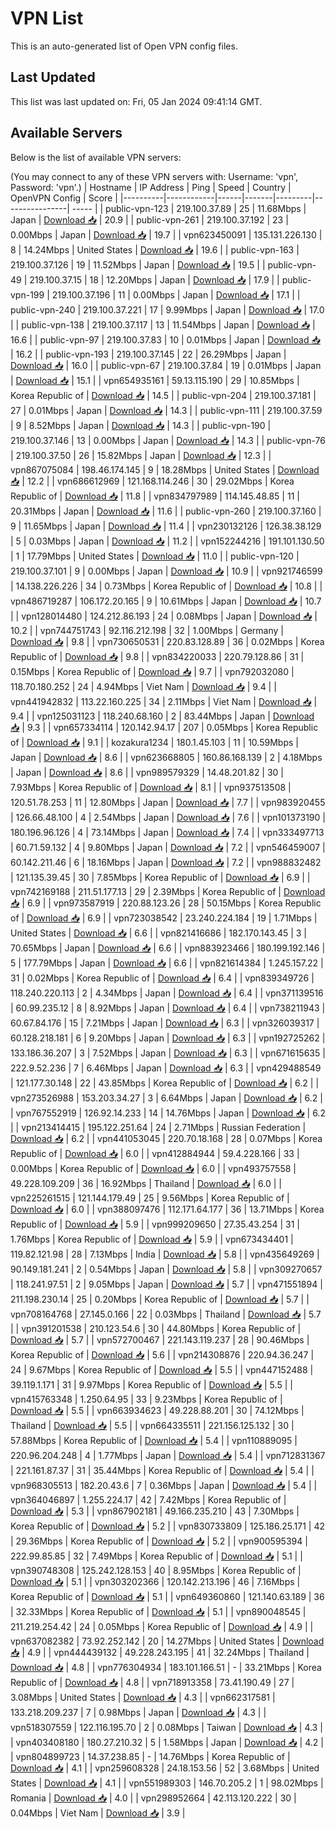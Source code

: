 # VPN List

This is an auto-generated list of Open VPN config files.

## Last Updated

This list was last updated on: Fri, 05 Jan 2024 09:41:14 GMT.

## Available Servers

Below is the list of available VPN servers:

(You may connect to any of these VPN servers with: Username: 'vpn', Password: 'vpn'.)
| Hostname | IP Address | Ping | Speed | Country | OpenVPN Config | Score |
|----------|------------|------|-------|---------|----------------| ----- |
| public-vpn-123 | 219.100.37.89 | 25 | 11.68Mbps | Japan | [Download 📥](./configs/server_0_JP.ovpn) | 20.9 |
| public-vpn-261 | 219.100.37.192 | 23 | 0.00Mbps | Japan | [Download 📥](./configs/server_1_JP.ovpn) | 19.7 |
| vpn623450091 | 135.131.226.130 | 8 | 14.24Mbps | United States | [Download 📥](./configs/server_2_US.ovpn) | 19.6 |
| public-vpn-163 | 219.100.37.126 | 19 | 11.52Mbps | Japan | [Download 📥](./configs/server_3_JP.ovpn) | 19.5 |
| public-vpn-49 | 219.100.37.15 | 18 | 12.20Mbps | Japan | [Download 📥](./configs/server_4_JP.ovpn) | 17.9 |
| public-vpn-199 | 219.100.37.196 | 11 | 0.00Mbps | Japan | [Download 📥](./configs/server_5_JP.ovpn) | 17.1 |
| public-vpn-240 | 219.100.37.221 | 17 | 9.99Mbps | Japan | [Download 📥](./configs/server_6_JP.ovpn) | 17.0 |
| public-vpn-138 | 219.100.37.117 | 13 | 11.54Mbps | Japan | [Download 📥](./configs/server_7_JP.ovpn) | 16.6 |
| public-vpn-97 | 219.100.37.83 | 10 | 0.01Mbps | Japan | [Download 📥](./configs/server_8_JP.ovpn) | 16.2 |
| public-vpn-193 | 219.100.37.145 | 22 | 26.29Mbps | Japan | [Download 📥](./configs/server_9_JP.ovpn) | 16.0 |
| public-vpn-67 | 219.100.37.84 | 19 | 0.01Mbps | Japan | [Download 📥](./configs/server_10_JP.ovpn) | 15.1 |
| vpn654935161 | 59.13.115.190 | 29 | 10.85Mbps | Korea Republic of | [Download 📥](./configs/server_11_KR.ovpn) | 14.5 |
| public-vpn-204 | 219.100.37.181 | 27 | 0.01Mbps | Japan | [Download 📥](./configs/server_12_JP.ovpn) | 14.3 |
| public-vpn-111 | 219.100.37.59 | 9 | 8.52Mbps | Japan | [Download 📥](./configs/server_13_JP.ovpn) | 14.3 |
| public-vpn-190 | 219.100.37.146 | 13 | 0.00Mbps | Japan | [Download 📥](./configs/server_14_JP.ovpn) | 14.3 |
| public-vpn-76 | 219.100.37.50 | 26 | 15.82Mbps | Japan | [Download 📥](./configs/server_15_JP.ovpn) | 12.3 |
| vpn867075084 | 198.46.174.145 | 9 | 18.28Mbps | United States | [Download 📥](./configs/server_16_US.ovpn) | 12.2 |
| vpn686612969 | 121.168.114.246 | 30 | 29.02Mbps | Korea Republic of | [Download 📥](./configs/server_17_KR.ovpn) | 11.8 |
| vpn834797989 | 114.145.48.85 | 11 | 20.31Mbps | Japan | [Download 📥](./configs/server_18_JP.ovpn) | 11.6 |
| public-vpn-260 | 219.100.37.160 | 9 | 11.65Mbps | Japan | [Download 📥](./configs/server_19_JP.ovpn) | 11.4 |
| vpn230132126 | 126.38.38.129 | 5 | 0.03Mbps | Japan | [Download 📥](./configs/server_20_JP.ovpn) | 11.2 |
| vpn152244216 | 191.101.130.50 | 1 | 17.79Mbps | United States | [Download 📥](./configs/server_21_US.ovpn) | 11.0 |
| public-vpn-120 | 219.100.37.101 | 9 | 0.00Mbps | Japan | [Download 📥](./configs/server_22_JP.ovpn) | 10.9 |
| vpn921746599 | 14.138.226.226 | 34 | 0.73Mbps | Korea Republic of | [Download 📥](./configs/server_23_KR.ovpn) | 10.8 |
| vpn486719287 | 106.172.20.165 | 9 | 10.61Mbps | Japan | [Download 📥](./configs/server_24_JP.ovpn) | 10.7 |
| vpn128014480 | 124.212.86.193 | 24 | 0.08Mbps | Japan | [Download 📥](./configs/server_25_JP.ovpn) | 10.2 |
| vpn744751743 | 92.116.212.198 | 32 | 1.00Mbps | Germany | [Download 📥](./configs/server_26_DE.ovpn) | 9.8 |
| vpn730650531 | 220.83.128.89 | 36 | 0.02Mbps | Korea Republic of | [Download 📥](./configs/server_27_KR.ovpn) | 9.8 |
| vpn834220033 | 220.79.128.86 | 31 | 0.15Mbps | Korea Republic of | [Download 📥](./configs/server_28_KR.ovpn) | 9.7 |
| vpn792032080 | 118.70.180.252 | 24 | 4.94Mbps | Viet Nam | [Download 📥](./configs/server_29_VN.ovpn) | 9.4 |
| vpn441942832 | 113.22.160.225 | 34 | 2.11Mbps | Viet Nam | [Download 📥](./configs/server_30_VN.ovpn) | 9.4 |
| vpn125031123 | 118.240.68.160 | 2 | 83.44Mbps | Japan | [Download 📥](./configs/server_31_JP.ovpn) | 9.3 |
| vpn657334114 | 120.142.94.17 | 207 | 0.05Mbps | Korea Republic of | [Download 📥](./configs/server_32_KR.ovpn) | 9.1 |
| kozakura1234 | 180.1.45.103 | 11 | 10.59Mbps | Japan | [Download 📥](./configs/server_33_JP.ovpn) | 8.6 |
| vpn623668805 | 160.86.168.139 | 2 | 4.18Mbps | Japan | [Download 📥](./configs/server_34_JP.ovpn) | 8.6 |
| vpn989579329 | 14.48.201.82 | 30 | 7.93Mbps | Korea Republic of | [Download 📥](./configs/server_35_KR.ovpn) | 8.1 |
| vpn937513508 | 120.51.78.253 | 11 | 12.80Mbps | Japan | [Download 📥](./configs/server_36_JP.ovpn) | 7.7 |
| vpn983920455 | 126.66.48.100 | 4 | 2.54Mbps | Japan | [Download 📥](./configs/server_37_JP.ovpn) | 7.6 |
| vpn101373190 | 180.196.96.126 | 4 | 73.14Mbps | Japan | [Download 📥](./configs/server_38_JP.ovpn) | 7.4 |
| vpn333497713 | 60.71.59.132 | 4 | 9.80Mbps | Japan | [Download 📥](./configs/server_39_JP.ovpn) | 7.2 |
| vpn546459007 | 60.142.211.46 | 6 | 18.16Mbps | Japan | [Download 📥](./configs/server_40_JP.ovpn) | 7.2 |
| vpn988832482 | 121.135.39.45 | 30 | 7.85Mbps | Korea Republic of | [Download 📥](./configs/server_41_KR.ovpn) | 6.9 |
| vpn742169188 | 211.51.177.13 | 29 | 2.39Mbps | Korea Republic of | [Download 📥](./configs/server_42_KR.ovpn) | 6.9 |
| vpn973587919 | 220.88.123.26 | 28 | 50.15Mbps | Korea Republic of | [Download 📥](./configs/server_43_KR.ovpn) | 6.9 |
| vpn723038542 | 23.240.224.184 | 19 | 1.71Mbps | United States | [Download 📥](./configs/server_44_US.ovpn) | 6.6 |
| vpn821416686 | 182.170.143.45 | 3 | 70.65Mbps | Japan | [Download 📥](./configs/server_45_JP.ovpn) | 6.6 |
| vpn883923466 | 180.199.192.146 | 5 | 177.79Mbps | Japan | [Download 📥](./configs/server_46_JP.ovpn) | 6.6 |
| vpn821614384 | 1.245.157.22 | 31 | 0.02Mbps | Korea Republic of | [Download 📥](./configs/server_47_KR.ovpn) | 6.4 |
| vpn839349726 | 118.240.220.113 | 2 | 4.34Mbps | Japan | [Download 📥](./configs/server_48_JP.ovpn) | 6.4 |
| vpn371139516 | 60.99.235.12 | 8 | 8.92Mbps | Japan | [Download 📥](./configs/server_49_JP.ovpn) | 6.4 |
| vpn738211943 | 60.67.84.176 | 15 | 7.21Mbps | Japan | [Download 📥](./configs/server_50_JP.ovpn) | 6.3 |
| vpn326039317 | 60.128.218.181 | 6 | 9.20Mbps | Japan | [Download 📥](./configs/server_51_JP.ovpn) | 6.3 |
| vpn192725262 | 133.186.36.207 | 3 | 7.52Mbps | Japan | [Download 📥](./configs/server_52_JP.ovpn) | 6.3 |
| vpn671615635 | 222.9.52.236 | 7 | 6.46Mbps | Japan | [Download 📥](./configs/server_53_JP.ovpn) | 6.3 |
| vpn429488549 | 121.177.30.148 | 22 | 43.85Mbps | Korea Republic of | [Download 📥](./configs/server_54_KR.ovpn) | 6.2 |
| vpn273526988 | 153.203.34.27 | 3 | 6.64Mbps | Japan | [Download 📥](./configs/server_55_JP.ovpn) | 6.2 |
| vpn767552919 | 126.92.14.233 | 14 | 14.76Mbps | Japan | [Download 📥](./configs/server_56_JP.ovpn) | 6.2 |
| vpn213414415 | 195.122.251.64 | 24 | 2.71Mbps | Russian Federation | [Download 📥](./configs/server_57_RU.ovpn) | 6.2 |
| vpn441053045 | 220.70.18.168 | 28 | 0.07Mbps | Korea Republic of | [Download 📥](./configs/server_58_KR.ovpn) | 6.0 |
| vpn412884944 | 59.4.228.166 | 33 | 0.00Mbps | Korea Republic of | [Download 📥](./configs/server_59_KR.ovpn) | 6.0 |
| vpn493757558 | 49.228.109.209 | 36 | 16.92Mbps | Thailand | [Download 📥](./configs/server_60_TH.ovpn) | 6.0 |
| vpn225261515 | 121.144.179.49 | 25 | 9.56Mbps | Korea Republic of | [Download 📥](./configs/server_61_KR.ovpn) | 6.0 |
| vpn388097476 | 112.171.64.177 | 36 | 13.71Mbps | Korea Republic of | [Download 📥](./configs/server_62_KR.ovpn) | 5.9 |
| vpn999209650 | 27.35.43.254 | 31 | 1.76Mbps | Korea Republic of | [Download 📥](./configs/server_63_KR.ovpn) | 5.9 |
| vpn673434401 | 119.82.121.98 | 28 | 7.13Mbps | India | [Download 📥](./configs/server_64_IN.ovpn) | 5.8 |
| vpn435649269 | 90.149.181.241 | 2 | 0.54Mbps | Japan | [Download 📥](./configs/server_65_JP.ovpn) | 5.8 |
| vpn309270657 | 118.241.97.51 | 2 | 9.05Mbps | Japan | [Download 📥](./configs/server_66_JP.ovpn) | 5.7 |
| vpn471551894 | 211.198.230.14 | 25 | 0.20Mbps | Korea Republic of | [Download 📥](./configs/server_67_KR.ovpn) | 5.7 |
| vpn708164768 | 27.145.0.166 | 22 | 0.03Mbps | Thailand | [Download 📥](./configs/server_68_TH.ovpn) | 5.7 |
| vpn391201538 | 210.123.54.6 | 30 | 44.80Mbps | Korea Republic of | [Download 📥](./configs/server_69_KR.ovpn) | 5.7 |
| vpn572700467 | 221.143.119.237 | 28 | 90.46Mbps | Korea Republic of | [Download 📥](./configs/server_70_KR.ovpn) | 5.6 |
| vpn214308876 | 220.94.36.247 | 24 | 9.67Mbps | Korea Republic of | [Download 📥](./configs/server_71_KR.ovpn) | 5.5 |
| vpn447152488 | 39.119.1.171 | 31 | 9.97Mbps | Korea Republic of | [Download 📥](./configs/server_72_KR.ovpn) | 5.5 |
| vpn415763348 | 1.250.64.95 | 33 | 9.23Mbps | Korea Republic of | [Download 📥](./configs/server_73_KR.ovpn) | 5.5 |
| vpn663934623 | 49.228.88.201 | 30 | 74.12Mbps | Thailand | [Download 📥](./configs/server_74_TH.ovpn) | 5.5 |
| vpn664335511 | 221.156.125.132 | 30 | 57.88Mbps | Korea Republic of | [Download 📥](./configs/server_75_KR.ovpn) | 5.4 |
| vpn110889095 | 220.96.204.248 | 4 | 1.77Mbps | Japan | [Download 📥](./configs/server_76_JP.ovpn) | 5.4 |
| vpn712831367 | 221.161.87.37 | 31 | 35.44Mbps | Korea Republic of | [Download 📥](./configs/server_77_KR.ovpn) | 5.4 |
| vpn968305513 | 182.20.43.6 | 7 | 0.36Mbps | Japan | [Download 📥](./configs/server_78_JP.ovpn) | 5.4 |
| vpn364046897 | 1.255.224.17 | 42 | 7.42Mbps | Korea Republic of | [Download 📥](./configs/server_79_KR.ovpn) | 5.3 |
| vpn867902181 | 49.166.235.210 | 43 | 7.30Mbps | Korea Republic of | [Download 📥](./configs/server_80_KR.ovpn) | 5.2 |
| vpn830733809 | 125.186.25.171 | 42 | 29.36Mbps | Korea Republic of | [Download 📥](./configs/server_81_KR.ovpn) | 5.2 |
| vpn900595394 | 222.99.85.85 | 32 | 7.49Mbps | Korea Republic of | [Download 📥](./configs/server_82_KR.ovpn) | 5.1 |
| vpn390748308 | 125.242.128.153 | 40 | 8.95Mbps | Korea Republic of | [Download 📥](./configs/server_83_KR.ovpn) | 5.1 |
| vpn303202366 | 120.142.213.196 | 46 | 7.16Mbps | Korea Republic of | [Download 📥](./configs/server_84_KR.ovpn) | 5.1 |
| vpn649360860 | 121.140.63.189 | 36 | 32.33Mbps | Korea Republic of | [Download 📥](./configs/server_85_KR.ovpn) | 5.1 |
| vpn890048545 | 211.219.254.42 | 24 | 0.05Mbps | Korea Republic of | [Download 📥](./configs/server_86_KR.ovpn) | 4.9 |
| vpn637082382 | 73.92.252.142 | 20 | 14.27Mbps | United States | [Download 📥](./configs/server_87_US.ovpn) | 4.9 |
| vpn444439132 | 49.228.243.195 | 41 | 32.24Mbps | Thailand | [Download 📥](./configs/server_88_TH.ovpn) | 4.8 |
| vpn776304934 | 183.101.166.51 | - | 33.21Mbps | Korea Republic of | [Download 📥](./configs/server_89_KR.ovpn) | 4.8 |
| vpn718913358 | 73.41.190.49 | 27 | 3.08Mbps | United States | [Download 📥](./configs/server_90_US.ovpn) | 4.3 |
| vpn662317581 | 133.218.209.237 | 7 | 0.98Mbps | Japan | [Download 📥](./configs/server_91_JP.ovpn) | 4.3 |
| vpn518307559 | 122.116.195.70 | 2 | 0.08Mbps | Taiwan | [Download 📥](./configs/server_92_TW.ovpn) | 4.3 |
| vpn403408180 | 180.27.210.32 | 5 | 1.58Mbps | Japan | [Download 📥](./configs/server_93_JP.ovpn) | 4.2 |
| vpn804899723 | 14.37.238.85 | - | 14.76Mbps | Korea Republic of | [Download 📥](./configs/server_94_KR.ovpn) | 4.1 |
| vpn259608328 | 24.18.153.56 | 52 | 3.68Mbps | United States | [Download 📥](./configs/server_95_US.ovpn) | 4.1 |
| vpn551989303 | 146.70.205.2 | 1 | 98.02Mbps | Romania | [Download 📥](./configs/server_96_RO.ovpn) | 4.0 |
| vpn298952664 | 42.113.120.222 | 30 | 0.04Mbps | Viet Nam | [Download 📥](./configs/server_97_VN.ovpn) | 3.9 |
